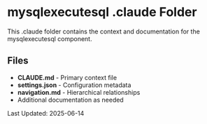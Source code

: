 # mysqlexecutesql .claude Folder

This .claude folder contains the context and documentation for the mysqlexecutesql component.

## Files

- **CLAUDE.md** - Primary context file
- **settings.json** - Configuration metadata
- **navigation.md** - Hierarchical relationships
- Additional documentation as needed

Last Updated: 2025-06-14
